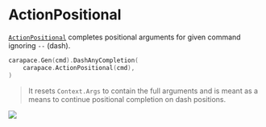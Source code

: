 # ActionPositional

[`ActionPositional`] completes positional arguments for given command ignoring `--` (dash).

```go
carapace.Gen(cmd).DashAnyCompletion(
	carapace.ActionPositional(cmd),
)
```

> It resets `Context.Args` to contain the full arguments and is meant as a means to continue positional completion on dash positions.

![](./actionPositional.cast)

[`ActionPositional`]:https://pkg.go.dev/github.com/rsteube/carapace#ActionPositional
